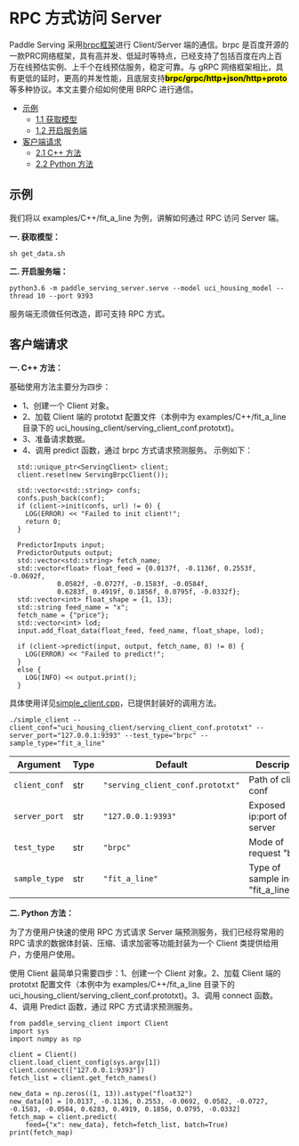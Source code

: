 # RPC 方式访问 Server

Paddle Serving 采用[brpc框架](https://github.com/apache/incubator-brpc)进行 Client/Server 端的通信。brpc 是百度开源的一款PRC网络框架，具有高并发、低延时等特点，已经支持了包括百度在内上百万在线预估实例、上千个在线预估服务，稳定可靠。与 gRPC 网络框架相比，具有更低的延时，更高的并发性能，且底层支持<mark>**brpc/grpc/http+json/http+proto**</mark>等多种协议。本文主要介绍如何使用 BRPC 进行通信。

- [示例](#1)
  - [1.1 获取模型](#1.1)
  - [1.2 开启服务端](#1.2)
- [客户端请求](#2)
  - [2.1 C++ 方法](#2.1)
  - [2.2 Python 方法](#2.2)

<a name="1"></a>

## 示例

我们将以 examples/C++/fit_a_line 为例，讲解如何通过 RPC 访问 Server 端。

<a name="1.1"></a>

**一. 获取模型：**

```shell
sh get_data.sh
```

<a name="1.2"></a>

**二. 开启服务端：**

```shell
python3.6 -m paddle_serving_server.serve --model uci_housing_model --thread 10 --port 9393
```
服务端无须做任何改造，即可支持 RPC 方式。

<a name="2"></a>

## 客户端请求

<a name="2.1"></a>

**一. C++ 方法：**

基础使用方法主要分为四步：
- 1、创建一个 Client 对象。
- 2、加载 Client 端的 prototxt 配置文件（本例中为 examples/C++/fit_a_line 目录下的 uci_housing_client/serving_client_conf.prototxt)。
- 3、准备请求数据。
- 4、调用 predict 函数，通过 brpc 方式请求预测服务。
示例如下：

```
  std::unique_ptr<ServingClient> client;
  client.reset(new ServingBrpcClient());

  std::vector<std::string> confs;
  confs.push_back(conf);
  if (client->init(confs, url) != 0) {
    LOG(ERROR) << "Failed to init client!";
    return 0;
  }

  PredictorInputs input;
  PredictorOutputs output;
  std::vector<std::string> fetch_name;
  std::vector<float> float_feed = {0.0137f, -0.1136f, 0.2553f, -0.0692f,
            0.0582f, -0.0727f, -0.1583f, -0.0584f,
            0.6283f, 0.4919f, 0.1856f, 0.0795f, -0.0332f};
  std::vector<int> float_shape = {1, 13};
  std::string feed_name = "x";
  fetch_name = {"price"};
  std::vector<int> lod;
  input.add_float_data(float_feed, feed_name, float_shape, lod);

  if (client->predict(input, output, fetch_name, 0) != 0) {
    LOG(ERROR) << "Failed to predict!";
  }
  else {
    LOG(INFO) << output.print();
  }
```

具体使用详见[simple_client.cpp](./example/simple_client.cpp)，已提供封装好的调用方法。
```shell
./simple_client --client_conf="uci_housing_client/serving_client_conf.prototxt" --server_port="127.0.0.1:9393" --test_type="brpc" --sample_type="fit_a_line"
```

| Argument                                       | Type | Default                              | Description                                           |
| ---------------------------------------------- | ---- | ------------------------------------ | ----------------------------------------------------- |
| `client_conf`                                  | str  | `"serving_client_conf.prototxt"`     | Path of client conf                                   |
| `server_port`                                  | str  | `"127.0.0.1:9393"`                   | Exposed ip:port of server                             |
| `test_type`                                    | str  | `"brpc"`                             | Mode of request "brpc"                                |
| `sample_type`                                  | str  | `"fit_a_line"`                       | Type of sample include "fit_a_line,bert"              |

<a name="2.2"></a>

**二. Python 方法：**

为了方便用户快速的使用 RPC 方式请求 Server 端预测服务，我们已经将常用的 RPC 请求的数据体封装、压缩、请求加密等功能封装为一个 Client 类提供给用户，方便用户使用。

使用 Client 最简单只需要四步：1、创建一个 Client 对象。2、加载 Client 端的 prototxt 配置文件（本例中为 examples/C++/fit_a_line 目录下的 uci_housing_client/serving_client_conf.prototxt)。3、调用 connect 函数。4、调用 Predict 函数，通过 RPC 方式请求预测服务。

```
from paddle_serving_client import Client
import sys
import numpy as np

client = Client()
client.load_client_config(sys.argv[1])
client.connect(["127.0.0.1:9393"])
fetch_list = client.get_fetch_names()

new_data = np.zeros((1, 13)).astype("float32")
new_data[0] = [0.0137, -0.1136, 0.2553, -0.0692, 0.0582, -0.0727, -0.1583, -0.0584, 0.6283, 0.4919, 0.1856, 0.0795, -0.0332]
fetch_map = client.predict(
    feed={"x": new_data}, fetch=fetch_list, batch=True)
print(fetch_map)
```